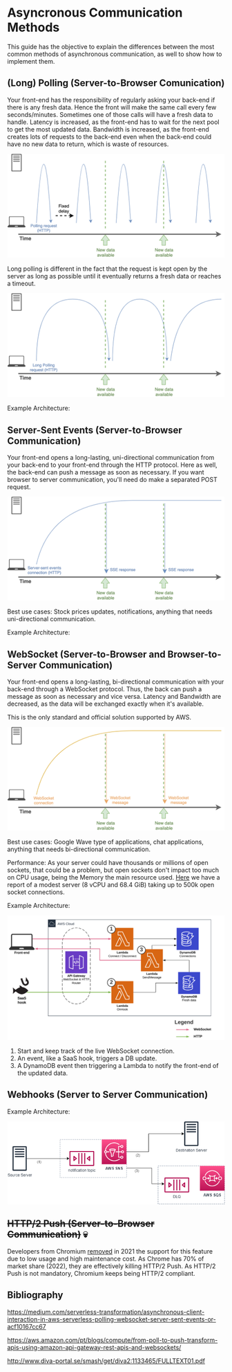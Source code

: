 # Asyncronous Communication Methods
This guide has the objective to explain the differences between the most common methods of asynchronous communication, as well to show how to implement them.

## (Long) Polling (Server-to-Browser Comunication)

Your front-end has the responsibility of regularly asking your back-end if there is any fresh data. Hence the front will make the same call every few seconds/minutes. Sometimes one of those calls will have a fresh data to handle. Latency is increased, as the front-end has to wait for the next pool to get the most updated data. Bandwidth is increased, as the front-end creates lots of requests to the back-end even when the back-end could have no new data to return, which is waste of resources.

![1](./polling/images/1.png)

Long polling is different in the fact that the request is kept open by the server as long as possible until it eventually returns a fresh data or reaches a timeout.

![2](./polling/images/2.png)

Example Architecture:

## Server-Sent Events (Server-to-Browser Communication)

Your front-end opens a long-lasting, uni-directional communication from your back-end to your front-end through the HTTP protocol. Here as well, the back-end can push a message as soon as necessary. If you want browser to server communication, you'll need do make a separated POST request.

![1](./server-sent-events/images/1.png)

Best use cases: Stock prices updates, notifications, anything that needs uni-directional communication.

Example Architecture:

## WebSocket (Server-to-Browser and Browser-to-Server Communication)

Your front-end opens a long-lasting, bi-directional communication with your back-end through a WebSocket protocol. Thus, the back can push a message as soon as necessary and vice versa. Latency and Bandwidth are decreased, as the data will be exchanged exactly when it's available.

This is the only standard and official solution supported by AWS.

![1](./websocket/images/1.png)

Best use cases: Google Wave type of applications, chat applications, anything that needs bi-directional communication.

Performance: As your server could have thousands or millions of open sockets, that could be a problem, but open sockets don't impact too much on CPU usage, being the Memory the main resource used. [Here](https://stackoverflow.com/questions/17448061/how-many-system-resources-will-be-held-for-keeping-1-000-000-websocket-open) we have a report of a modest server (8 vCPU and 68.4 GiB) taking up to 500k open socket connections.

Example Architecture:

![2](./websocket/images/2.png)

1. Start and keep track of the live WebSocket connection.
2. An event, like a SaaS hook, triggers a DB update.
3. A DynamoDB event then triggering a Lambda to notify the front-end of the updated data.

## Webhooks (Server to Server Communication)

Example Architecture:

![example-architecture](./webhooks/images/example-architecture.drawio.png)

## ~~HTTP/2 Push (Server-to-Browser Communication)~~ :skull:	

Developers from Chromium [removed](https://groups.google.com/a/chromium.org/g/blink-dev/c/K3rYLvmQUBY/m/0o4J1GEjAgAJ) in 2021 the support for this feature due to low usage and high maintenance cost. As Chrome has 70% of market share (2022), they are effectively killing HTTP/2 Push. As HTTP/2 Push is not mandatory, Chromium keeps being HTTP/2 compliant.

## Bibliography

https://medium.com/serverless-transformation/asynchronous-client-interaction-in-aws-serverless-polling-websocket-server-sent-events-or-acf10167cc67

https://aws.amazon.com/pt/blogs/compute/from-poll-to-push-transform-apis-using-amazon-api-gateway-rest-apis-and-websockets/

http://www.diva-portal.se/smash/get/diva2:1133465/FULLTEXT01.pdf
